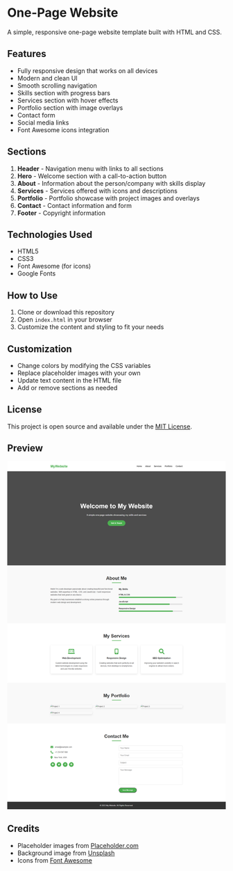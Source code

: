 # One-Page Website

A simple, responsive one-page website template built with HTML and CSS.

## Features

- Fully responsive design that works on all devices
- Modern and clean UI
- Smooth scrolling navigation
- Skills section with progress bars
- Services section with hover effects
- Portfolio section with image overlays
- Contact form
- Social media links
- Font Awesome icons integration

## Sections

1. **Header** - Navigation menu with links to all sections
2. **Hero** - Welcome section with a call-to-action button
3. **About** - Information about the person/company with skills display
4. **Services** - Services offered with icons and descriptions
5. **Portfolio** - Portfolio showcase with project images and overlays
6. **Contact** - Contact information and form
7. **Footer** - Copyright information

## Technologies Used

- HTML5
- CSS3
- Font Awesome (for icons)
- Google Fonts

## How to Use

1. Clone or download this repository
2. Open `index.html` in your browser
3. Customize the content and styling to fit your needs

## Customization

- Change colors by modifying the CSS variables
- Replace placeholder images with your own
- Update text content in the HTML file
- Add or remove sections as needed

## License

This project is open source and available under the [MIT License](LICENSE).

## Preview

![Website Preview](scren.png)

## Credits

- Placeholder images from [Placeholder.com](https://placeholder.com)
- Background image from [Unsplash](https://unsplash.com)
- Icons from [Font Awesome](https://fontawesome.com) 
